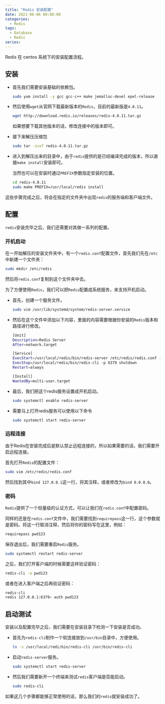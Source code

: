```yaml
---
title: "Redis 安装配置"
date: 2021-06-06 00:00:00
categories:
  - Redis
tags:
  - Database
  - Redis
series:		
---
```


Redis 在 centos 系统下的安装配置流程。

<!--more-->

## 安装

- 首先我们需要安装基础的依赖包。

  ```bash
  sudo yum install -y gcc gcc-c++ make jemalloc-devel epel-release
  ```

- 然后使用`wget`从官网下载最新版本的`Redis`，目前的最新版是`4.0.11`。

  ```bash
  wget http://download.redis.io/releases/redis-4.0.11.tar.gz
  ```

  如果想要下载其他版本的话，修改连接中的版本即可。

- 接下来解压压缩包

  ```bash
  sudo tar -zvxf redis-4.0.11.tar.gz
  ```

- 进入到解压出来的目录中，由于`redis`提供的是已经编译完成的版本，所以直接`make install`安装即可。

  当然也可以在安装时通过`PREFIX`参数指定安装的位置。

  ```bash
  cd redis-4.0.11
  sudo make PREFIX=/usr/local/redis install
  ```

这些步骤完成之后，将会在指定的文件夹中出现`redis`的服务端和客户端文件。

## 配置

`redis`安装完毕之后，我们还需要对其做一系列的配置。

### 开机启动

在一开始解压的安装文件夹中，有一个`redis.conf`配置文件，首先我们先在`/etc`中新建一个文件夹：

```bash
sudo mkdir /etc/redis
```

然后将`redis.conf`复制到这个文件夹中去。

为了方便使用`Redis`，我们可以把`Redis`配置成系统服务，来支持开机启动。

- 首先，创建一个服务文件。

  ```bash
  sudo vim /usr/lib/systemd/system/redis-server.service
  ```

- 然后在这个文件中添加以下内容，里面的内容需要根据你安装的`Redis`版本和路径进行修改。

  ```bash
  [Unit]
  Description=Redis Server
  After=network.target
  
  [Service]
  ExecStart=/usr/local/redis/bin/redis-server /etc/redis/redis.conf --daemonize no
  ExecStop=/usr/local/redis/bin/redis-cli -p 6379 shutdown
  Restart=always
  
  [Install]
  WantedBy=multi-user.target
  ```

- 最后，我们把这个redis服务设置成开机启动。

  ```bash
  sudo systemctl enable redis-server
  ```

- 需要马上打开redis服务可以使用以下命令

  ```bash
  sudo systemctl start redis-server
  ```

### 远程连接

由于Redis在安装完成后是默认禁止远程连接的，所以如果需要的话，我们需要开启远程连接。

首先打开`Redis`的配置文件：

```bash
sudo vim /etc/redis/redis.conf
```

然后找到其中`bind 127.0.0.1`这一行，将其注释，或者修改为`bind 0.0.0.0`。

### 密码

`Redis`提供了一个轻量级的认证方式，可以让我们在`redis.conf`中配置密码。

同样的还是在`redis.conf`文件中，我们需要找到`requirepass`这一行，这个参数就是密码。将这一行取消注释，然后将你的密码写在这里，例如：

```bash
requirepass pwd123
```

保存退出后，我们需要重启`Redis`服务。

```bash
sudo systemctl restart redis-server
```

之后，我们打开客户端的时候需要这样验证密码：

```bash
redis-cli -a pwd123
```

或者在进入客户端之后再验证密码：

```bash
redis-cli
redis 127.0.0.1:6379> auth pwd123
```

## 启动测试

安装以及配置完毕之后，我们需要在安装目录下检测一下安装是否成功。

- 首先为`redis-cli`制作一个软连接放到`/usr/bin`目录中，方便使用。

  ```bash
  ln -s /usr/local/redi/bin/redis-cli /usr/bin/redis-cli
  ```

- 启动`redis-server`服务。

  ```bash
  sudo systemctl start redis-server
  ```

- 然后我们需要新开一个终端来测试`redis`客户端是否能启动。

  ```bash
  sudo redis-cli
  ```

如果这几个步骤都能够正常使用的话，那么我们的`redis`就安装成功了。
